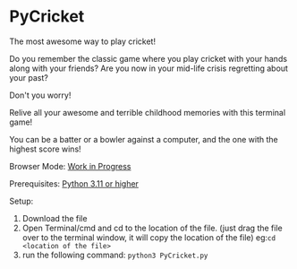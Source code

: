 # PyCricket

The most awesome way to play cricket!

Do you remember the classic game where you play cricket with your hands along with your friends? Are you now in your mid-life crisis regretting about your past?

Don't you worry!

Relive all your awesome and terrible childhood memories with this terminal game!

You can be a batter or a bowler against a computer, and the one with the highest score wins!

Browser Mode: [Work in Progress](https://youtu.be/dQw4w9WgXcQ)

Prerequisites:
[Python 3.11 or higher](https://www.python.org/downloads/)

Setup:

 1. Download the file
 2. Open Terminal/cmd and cd to the location of the file.
	(just drag the file over to the terminal window, it will copy the location of the file)
	eg:`cd <location of the file>`
 3. run the following command:
	 `python3 PyCricket.py`


